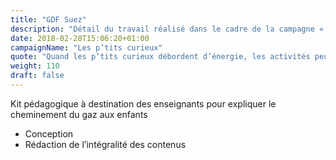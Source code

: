```yaml
---
title: "GDF Suez"
description: "Détail du travail réalisé dans le cadre de la campagne « Les p’tits curieux » pour GDF Suez"
date: 2018-02-28T15:06:20+01:00
campaignName: "Les p’tits curieux"
quote: "Quand les p’tits curieux débordent d’énergie, les activités peuvent commencer !"
weight: 110
draft: false
---
```


Kit pédagogique à destination des enseignants pour expliquer le cheminement du gaz aux enfants

- Conception
- Rédaction de l’intégralité des contenus
